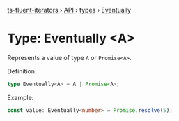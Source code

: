 [ts-fluent-iterators](../../README.md) › [API](../index.md) › [types](../index.md#Types) › [Eventually](eventually.md)

# Type: Eventually <**A**>

Represents a value of type `A` or `Promise<A>`.

Definition:

```typescript
type Eventually<A> = A | Promise<A>;
```

Example:

```typescript
const value: Eventually<number> = Promise.resolve(5);
```
